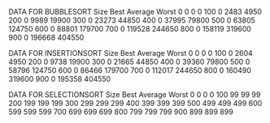 DATA FOR BUBBLESORT
Size    Best    Average Worst
0       0       0       0
100     0       2483    4950
200     0       9989    19900
300     0       23273   44850
400     0       37995   79800
500     0       63805   124750
600     0       88801   179700
700     0       119528  244650
800     0       158119  319600
900     0       196668  404550

DATA FOR INSERTIONSORT
Size    Best    Average Worst
0       0       0       0
100     0       2604    4950
200     0       9738    19900
300     0       21665   44850
400     0       39360   79800
500     0       58796   124750
600     0       86466   179700
700     0       112017  244650
800     0       160490  319600
900     0       195358  404550

DATA FOR SELECTIONSORT
Size    Best    Average Worst
0       0       0       0
100     99      99      99
200     199     199     199
300     299     299     299
400     399     399     399
500     499     499     499
600     599     599     599
700     699     699     699
800     799     799     799
900     899     899     899
